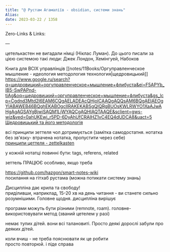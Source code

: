 ```yaml
---
title: "@ Рустам Агамаліїв - obsidian, системи знань"
Alias: 
date: 2023-03-22 / 1358  
---
```

Zero-Links & Links:  


—  

цетелькастен не вигадали німці (Ніклас Луман). До цього писали за цією системою такі люди: Джек Лондон, Хемінгуей, Набоков

Книга для ВСІХ управлінців [[notes/11Books/Оргуправленческое мышление - идеология методология технология|щедровицький]]  
https://www.google.ru/search?q=щедровицкий+оргуправленческое+мышление+флибуста&ei=F5APYb_IB5-SwPAPnd-tiAg&oq=щедровицкий+оргуправленческое+мышление+флибуста&gs_lcp=Cgdnd3Mtd2l6EAM6CQgAELADEAcQHjoICAAQgAQQsAM6BQgAEIAEOgYIABAWEB46BQghEKABOgcIIRAKEKABSgQIQRgBUOsKWLRWYO1XaAJwAHgAgAGSAYgBjwiSAQM1LjWYAQCgAQHIAQTAAQE&sclient=gws-wiz&ved=0ahUKEwj_r5PD-6DyAhUfCRAIHZ1vC4EQ4dUDCA8&uact=5  
[Щедровицький та його методологія](notes/Щедровицький%20та%20його%20методологія.md)

всі принципи зеттеля чол дотримується (замітка самодостатня. нотатка без зв'язку- втрачена нотатка, пропустити через себе)  
[принципи цеттеля - zettelkasten](Base/принципи%20цеттеля%20-%20zettelkasten.md)

у кожній нотатці повинні бути: tags, referens, related

зеттель ПРАЦЮЄ особливо, якщо треба

https://github.com/hazgon/smart-notes-wiki  
посилання на гітхаб рустама (можна потикати систему знань)

Дисципліна дає крила та свободу!  
приділивши, наприклад, 15-20 хв на день читання - ви станете сильно розумнішими. Головне щодня. дисципліна вирішує

програми можуть бути різними (remnote, roam). головне-використовувати метод (званий цетелем у разі)

немає тупих дітей. вони всі талановиті. Просто деякі дорослі забули про деяких дітей.

коли вчиш - не треба пояснювати як це робити  
просто повторюй. і піде справа
